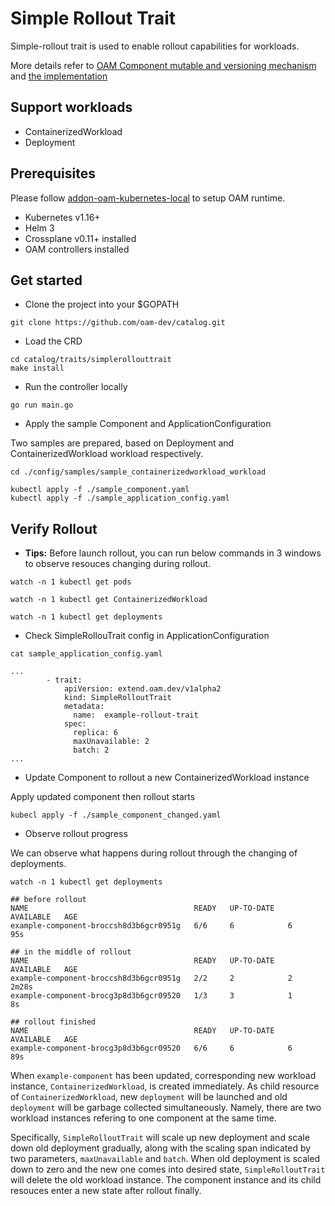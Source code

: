 # Simple Rollout Trait
Simple-rollout trait is used to enable rollout capabilities for workloads.

More details refer to [OAM Component mutable and versioning mechanism](https://github.com/wonderflow/oam-kubernetes-runtime/blob/35c239fd88fb0b08dd3f93995a3670d880fd1f84/design/one-pager-component-mutable-and-versioning.md) and [the implementation](https://github.com/crossplane/oam-kubernetes-runtime/pull/35)

## Support workloads
- ContainerizedWorkload
- Deployment

## Prerequisites
Please follow [addon-oam-kubernetes-local](https://github.com/crossplane/addon-oam-kubernetes-local) to setup OAM runtime.

- Kubernetes v1.16+
- Helm 3
- Crossplane v0.11+ installed
- OAM controllers installed

## Get started
- Clone the project into your $GOPATH
```shell
git clone https://github.com/oam-dev/catalog.git
```
-  Load the CRD
```shell
cd catalog/traits/simplerollouttrait
make install
``` 
- Run the controller locally
```shell
go run main.go
```
- Apply the sample Component and ApplicationConfiguration

Two samples are prepared, based on Deployment and ContainerizedWorkload workload respectively.
```shell
cd ./config/samples/sample_containerizedworkload_workload

kubectl apply -f ./sample_component.yaml
kubectl apply -f ./sample_application_config.yaml
```

## Verify Rollout

- **Tips:** Before launch rollout, you can run below commands in 3 windows to observe resouces changing during rollout.

```shell
watch -n 1 kubectl get pods

watch -n 1 kubectl get ContainerizedWorkload

watch -n 1 kubectl get deployments
```

- Check SimpleRollouTrait config in ApplicationConfiguration
```shell
cat sample_application_config.yaml

...
        - trait:
            apiVersion: extend.oam.dev/v1alpha2
            kind: SimpleRolloutTrait
            metadata:
              name:  example-rollout-trait
            spec:
              replica: 6
              maxUnavailable: 2
              batch: 2
...
```
- Update Component to rollout a new ContainerizedWorkload instance

Apply updated component then rollout starts

```shell
kubecl apply -f ./sample_component_changed.yaml
```

- Observe rollout progress

We can observe what happens during rollout through the changing of deployments. 

```shell
watch -n 1 kubectl get deployments

## before rollout
NAME                                     READY   UP-TO-DATE   AVAILABLE   AGE
example-component-broccsh8d3b6gcr0951g   6/6     6            6           95s

## in the middle of rollout
NAME                                     READY   UP-TO-DATE   AVAILABLE   AGE
example-component-broccsh8d3b6gcr0951g   2/2     2            2           2m28s
example-component-brocg3p8d3b6gcr09520   1/3     3            1           8s

## rollout finished
NAME                                     READY   UP-TO-DATE   AVAILABLE   AGE
example-component-brocg3p8d3b6gcr09520   6/6     6            6           89s
```

When `example-component` has been updated, corresponding new workload instance, `ContainerizedWorkload`, is created immediately. As child resource of `ContainerizedWorkload`, new `deployment` will be launched and old `deployment` will be garbage collected simultaneously. Namely, there are two workload instances refering to one component at the same time.

Specifically, `SimpleRolloutTrait` will scale up new deployment and scale down old deployment gradually, along with the scaling span indicated by two parameters, `maxUnavailable` and `batch`. When old deployment is scaled down to zero and the new one comes into desired state, `SimpleRolloutTrait` will delete the old workload instance. The component instance and its child resouces enter a new state after rollout finally.    
